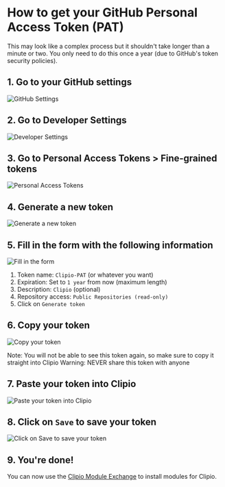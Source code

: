 # How to get your GitHub Personal Access Token (PAT)

This may look like a complex process but it shouldn't take longer than a minute or two. You only need to do this once a year (due to GitHub's token security policies).

## 1. Go to your GitHub settings

![GitHub Settings](https://i.imgur.com/Lh9w8Uq.png)

## 2. Go to Developer Settings

![Developer Settings](https://i.imgur.com/HNMxhTn.png)

## 3. Go to Personal Access Tokens > Fine-grained tokens

![Personal Access Tokens](https://i.imgur.com/hqTqqeZ.png)

## 4. Generate a new token

![Generate a new token](https://i.imgur.com/CVWsnHx.png)

## 5. Fill in the form with the following information

![Fill in the form](https://i.imgur.com/N6OopxN.png)

1. Token name: `Clipio-PAT` (or whatever you want)
2. Expiration: Set to `1 year` from now (maximum length)
3. Description: `Clipio` (optional)
4. Repository access: `Public Repositories (read-only)`
5. Click on `Generate token`

## 6. Copy your token

![Copy your token](https://i.imgur.com/LLGYNEl.png)

Note: You will not be able to see this token again, so make sure to copy it straight into Clipio
Warning: NEVER share this token with anyone

## 7. Paste your token into Clipio

![Paste your token into Clipio](https://i.imgur.com/JakQh80.png)

## 8. Click on `Save` to save your token

![Click on `Save` to save your token](https://i.imgur.com/eWvayxe.png)

## 9. You're done!

You can now use the [Clipio Module Exchange](https://github.com/pTinosq/clipio-modules) to install modules for Clipio.
